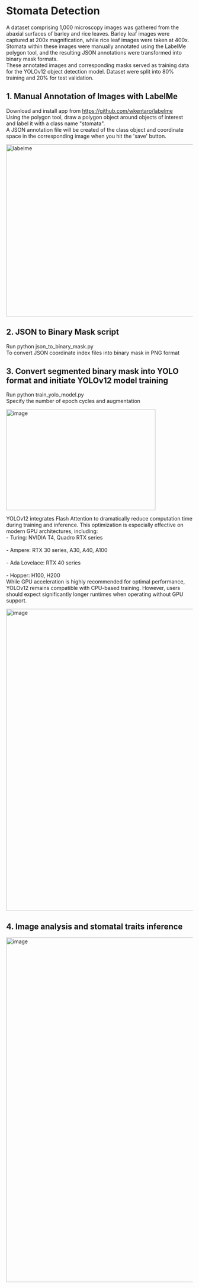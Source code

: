 # Stomata Detection
A dataset comprising 1,000 microscopy images was gathered from the abaxial surfaces of barley and rice leaves. Barley leaf images were captured at 200x magnification, while rice leaf images were taken at 400x. Stomata within these images were manually annotated using the LabelMe polygon tool, and the resulting JSON annotations were transformed into binary mask formats. 
<br> These annotated images and corresponding masks served as training data for the YOLOv12 object detection model. Dataset were split into 80% training and 20% for test validation. </br>

## 1. Manual Annotation of Images with LabelMe
Download and install app from https://github.com/wkentaro/labelme
<br> Using the polygon tool, draw a polygon object around objects of interest and label it with a class name "stomata". </br>
A JSON annotation file will be created of the class object and coordinate space in the corresponding image when you hit the 'save' button.

<img width="622" height="464" alt="labelme" src="https://github.com/user-attachments/assets/32442cec-06da-446b-a9e8-9fcefe2cdec0" />

## 2. JSON to Binary Mask script
Run python json_to_binary_mask.py 
<br> To convert JSON coordinate index files into binary mask in PNG format </br>

## 3. Convert segmented binary mask into YOLO format and initiate YOLOv12 model training
Run python train_yolo_model.py
<br> Specify the number of epoch cycles and augmentation </br>

<img width="403" height="272" alt="image" src="https://github.com/user-attachments/assets/c81b17e0-f4c4-416b-ab30-4e2ec2e39638" />

YOLOv12 integrates Flash Attention to dramatically reduce computation time during training and inference. This optimization is especially effective on modern GPU architectures, including:
<br> - Turing: NVIDIA T4, Quadro RTX series </br>
<br> - Ampere: RTX 30 series, A30, A40, A100 </br>
<br> - Ada Lovelace: RTX 40 series </br>
<br> - Hopper: H100, H200 </br>
While GPU acceleration is highly recommended for optimal performance, YOLOv12 remains compatible with CPU-based training. However, users should expect significantly longer runtimes when operating without GPU support.

<img width="1346" height="814" alt="image" src="https://github.com/user-attachments/assets/67dd1075-3305-4364-9a0b-9e0898933e9f" />

## 4. Image analysis and stomatal traits inference
<img width="1667" height="929" alt="image" src="https://github.com/user-attachments/assets/a2940670-67a4-474c-8138-48c1aafa27c5" />
